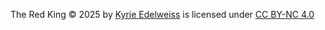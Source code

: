 The Red King © 2025 by [Kyrie Edelweiss](http://kyrie.edelweiss@gmail.com) is licensed under [CC BY-NC 4.0](https://creativecommons.org/licenses/by-nc/4.0/)
